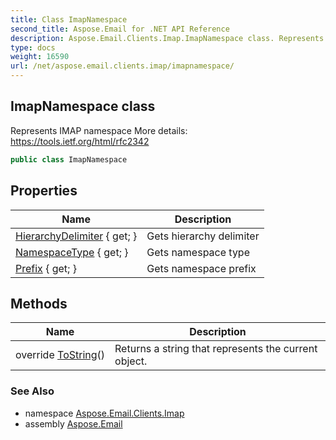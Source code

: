 ```yaml
---
title: Class ImapNamespace
second_title: Aspose.Email for .NET API Reference
description: Aspose.Email.Clients.Imap.ImapNamespace class. Represents IMAP namespace More details https//tools.ietf.org/html/rfc2342
type: docs
weight: 16590
url: /net/aspose.email.clients.imap/imapnamespace/
---
```

## ImapNamespace class

Represents IMAP namespace More details: https://tools.ietf.org/html/rfc2342

```csharp
public class ImapNamespace
```

## Properties

| Name | Description |
| --- | --- |
| [HierarchyDelimiter](../../aspose.email.clients.imap/imapnamespace/hierarchydelimiter/) { get; } | Gets hierarchy delimiter |
| [NamespaceType](../../aspose.email.clients.imap/imapnamespace/namespacetype/) { get; } | Gets namespace type |
| [Prefix](../../aspose.email.clients.imap/imapnamespace/prefix/) { get; } | Gets namespace prefix |

## Methods

| Name | Description |
| --- | --- |
| override [ToString](../../aspose.email.clients.imap/imapnamespace/tostring/)() | Returns a string that represents the current object. |

### See Also

* namespace [Aspose.Email.Clients.Imap](../../aspose.email.clients.imap/)
* assembly [Aspose.Email](../../)


